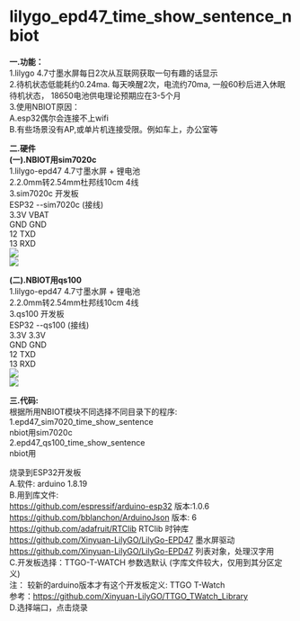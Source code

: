# lilygo_epd47_time_show_sentence_nbiot
<b>一.功能：</b> <br/>
1.lilygo 4.7寸墨水屏每日2次从互联网获取一句有趣的话显示<br/> 
2.待机状态低能耗约0.24ma.  每天唤醒2次，电流约70ma, 一般60秒后进入休眠待机状态， 18650电池供电理论预期应在3-5个月<br/>
3.使用NBIOT原因：<br/>
   A.esp32偶尔会连接不上wifi<br/>
   B.有些场景没有AP,或单片机连接受限。例如车上，办公室等<br/> 
   
<b>二.硬件</b>  <br/>
<b>(一).NBIOT用sim7020c</b>  <br/>
1.lilygo-epd47 4.7寸墨水屏 + 锂电池 <br/>
2.2.0mm转2.54mm杜邦线10cm 4线<br/>
3.sim7020c 开发板 <br/>
ESP32 --sim7020c (接线)<br/>
3.3V   VBAT<br/>
GND    GND<br/>
12     TXD<br/>
13     RXD<br/>
<img src= 'https://github.com//lilygo_epd47_time_show_sentence_nbiot/blob/main/7.jpg?raw=true' /> <br/>
<img src= 'https://github.com//lilygo_epd47_time_show_sentence_nbiot/blob/main/8.jpg?raw=true' /> <br/>

<b>(二).NBIOT用qs100</b>  <br/>
1.lilygo-epd47 4.7寸墨水屏 + 锂电池 <br/>
2.2.0mm转2.54mm杜邦线10cm 4线<br/>
3.qs100 开发板 <br/>
ESP32 --qs100 (接线)<br/>
3.3V   3.3V<br/>
GND    GND<br/>
12     TXD<br/>
13     RXD<br/>
<img src= 'https://github.com//lilygo_epd47_time_show_sentence_nbiot/blob/main/11.jpg?raw=true' /> <br/>
<img src= 'https://github.com//lilygo_epd47_time_show_sentence_nbiot/blob/main/12.jpg?raw=true' /> <br/>

<b>三.代码:</b><br/>
根据所用NBIOT模块不同选择不同目录下的程序:<br/>
1.epd47_sim7020_time_show_sentence <br/>
  nbiot用sim7020c<br/>
2.epd47_qs100_time_show_sentence <br/>
  nbiot用<br/>
  
烧录到ESP32开发板<br/>
A.软件: arduino 1.8.19<br/> 
B.用到库文件:<br/>
https://github.com/espressif/arduino-esp32 版本:1.0.6<br/>
https://github.com/bblanchon/ArduinoJson 版本: 6<br/>
https://github.com/adafruit/RTClib RTClib 时钟库<br/>
https://github.com/Xinyuan-LilyGO/LilyGo-EPD47 墨水屏驱动<br/>
https://github.com/Xinyuan-LilyGO/LilyGo-EPD47 列表对象，处理汉字用<br/>
C.开发板选择：TTGO-T-WATCH 参数选默认 (字库文件较大，仅用到其分区定义)<br/>
注： 较新的arduino版本才有这个开发板定义: TTGO T-Watch<br/>
参考：https://github.com/Xinyuan-LilyGO/TTGO_TWatch_Library<br/>
D.选择端口，点击烧录<br/>
